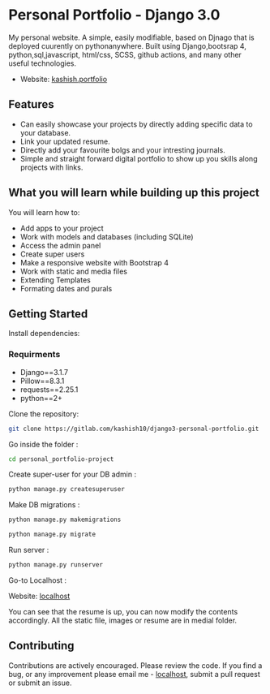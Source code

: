 Personal Portfolio - Django 3.0
==========================================================
My personal website. A simple, easily modifiable, based on Djnago that is deployed cuurently on pythonanywhere. Built using Django,bootsrap 4, python,sql,javascript, html/css, SCSS, github actions, and many other useful technologies.

* Website: [kashish.portfolio](https://kashishchaurasia.pythonanywhere.com/)

Features
--------
* Can easily showcase your projects by directly adding specific data to your database.
* Link your updated resume.
* Directly add your favourite bolgs and your intresting journals.
* Simple and straight forward digital portfolio to show up you skills along projects with links.

What you will learn while building up this project
--------------------------------------------------
You will learn how to:

* Add apps to your project
* Work with models and databases (including SQLite)
* Access the admin panel
* Create super users
* Make a responsive website with Bootstrap 4
* Work with static and media files
* Extending Templates
* Formating dates and purals

Getting Started
---------------
Install dependencies:

### Requirments
* Django==3.1.7
* Pillow==8.3.1
* requests==2.25.1
* python==2+

Clone the repository:

```bash
git clone https://gitlab.com/kashish10/django3-personal-portfolio.git
```

Go inside the folder :

```bash
cd personal_portfolio-project
```

Create super-user for your DB admin :

```bash
python manage.py createsuperuser
```

Make DB migrations :

```bash
python manage.py makemigrations

python manage.py migrate
```

Run server :

```bash
python manage.py runserver
```

Go-to Localhost :

Website: [localhost](http://127.0.0.1:8000/)

You can see that the resume is up, you can now modify the contents accordingly. All the static file, images or resume are in medial folder.

Contributing
------------
Contributions are actively encouraged. Please review the code. If you find a bug, or any improvement please email me - [localhost](kashish.chaurasia10@gmail.com), submit a pull request or submit an issue.


